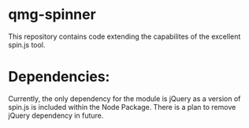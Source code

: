 qmg-spinner
===========

This repository contains code extending the capabilites of the excellent spin.js tool.

Dependencies:
===========
Currently, the only dependency for the module is jQuery as a version of spin.js is included within the Node Package. There is a plan to remove jQuery dependency in future.